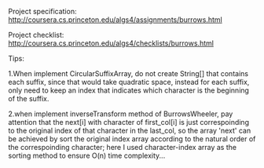 Project specification: http://coursera.cs.princeton.edu/algs4/assignments/burrows.html

Project checklist: http://coursera.cs.princeton.edu/algs4/checklists/burrows.html

Tips:

1.When implement CircularSuffixArray, do not create String[] that contains each suffix, since that would take quadratic space, instead
for each suffix, only need to keep an index that indicates which character is the beginning of the suffix.

2.when implement inverseTransform method of BurrowsWheeler, pay attention that the next[i] with character of first_col[i] is just correspoinding to the 
original index of that character in the last_col, so the array 'next' can be achieved by sort the original index array according to the natural order
of the correspoinding character; here I used character-index array as the sorting method to ensure O(n) time complexity...
